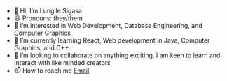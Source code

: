 - 👋 Hi, I’m Lungile Sigasa
- 😄 Pronouns: they/them 
- 👀 I’m interested in Web Development, Database Engineering, and Computer Graphics
- 🌱 I’m currently learning React, Web development in Java, Computer Graphics, and C++
- 💞️ I’m looking to collaborate on anything exciting. I am keen to learn and interact with like minded creators
- 📫 How to reach me [Email](mailto:sigasa.l.a@gmail.com?subject=Github)
